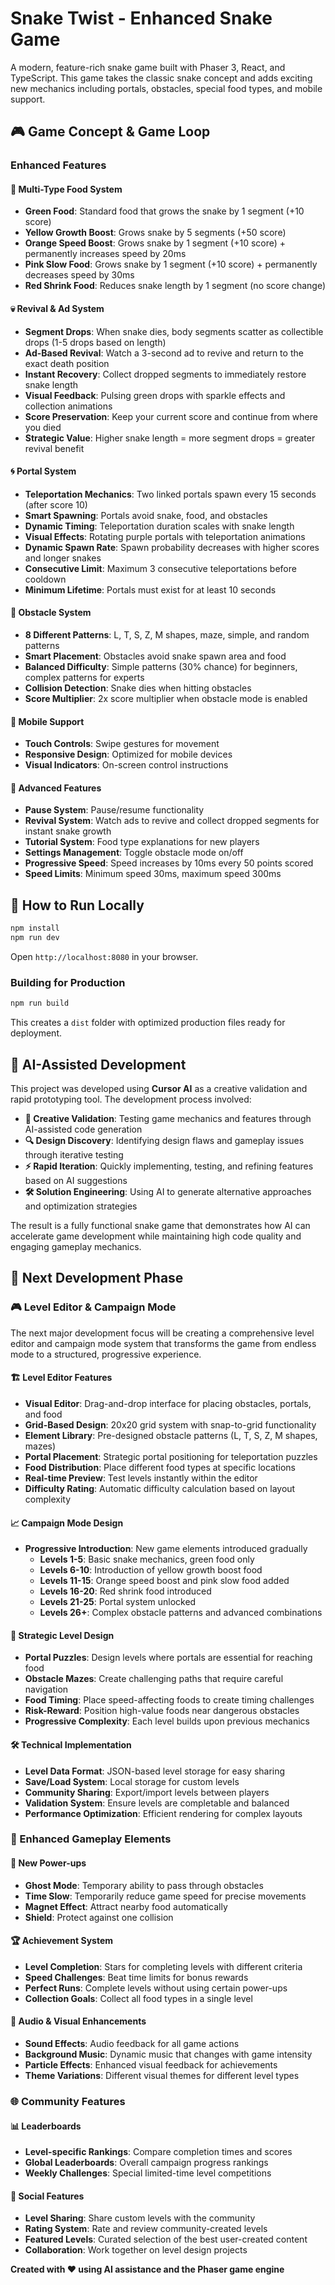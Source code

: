# Snake Twist - Enhanced Snake Game

A modern, feature-rich snake game built with Phaser 3, React, and TypeScript. This game takes the classic snake concept and adds exciting new mechanics including portals, obstacles, special food types, and mobile support.
 
## 🎮 Game Concept & Game Loop

### Enhanced Features

#### 🍎 Multi-Type Food System
- **Green Food**: Standard food that grows the snake by 1 segment (+10 score)
- **Yellow Growth Boost**: Grows snake by 5 segments (+50 score)
- **Orange Speed Boost**: Grows snake by 1 segment (+10 score) + permanently increases speed by 20ms
- **Pink Slow Food**: Grows snake by 1 segment (+10 score) + permanently decreases speed by 30ms
- **Red Shrink Food**: Reduces snake length by 1 segment (no score change)

#### 💀 Revival & Ad System
- **Segment Drops**: When snake dies, body segments scatter as collectible drops (1-5 drops based on length)
- **Ad-Based Revival**: Watch a 3-second ad to revive and return to the exact death position
- **Instant Recovery**: Collect dropped segments to immediately restore snake length
- **Visual Feedback**: Pulsing green drops with sparkle effects and collection animations
- **Score Preservation**: Keep your current score and continue from where you died
- **Strategic Value**: Higher snake length = more segment drops = greater revival benefit

#### 🌀 Portal System
- **Teleportation Mechanics**: Two linked portals spawn every 15 seconds (after score 10)
- **Smart Spawning**: Portals avoid snake, food, and obstacles
- **Dynamic Timing**: Teleportation duration scales with snake length
- **Visual Effects**: Rotating purple portals with teleportation animations
- **Dynamic Spawn Rate**: Spawn probability decreases with higher scores and longer snakes
- **Consecutive Limit**: Maximum 3 consecutive teleportations before cooldown
- **Minimum Lifetime**: Portals must exist for at least 10 seconds

#### 🧱 Obstacle System
- **8 Different Patterns**: L, T, S, Z, M shapes, maze, simple, and random patterns
- **Smart Placement**: Obstacles avoid snake spawn area and food
- **Balanced Difficulty**: Simple patterns (30% chance) for beginners, complex patterns for experts
- **Collision Detection**: Snake dies when hitting obstacles
- **Score Multiplier**: 2x score multiplier when obstacle mode is enabled

#### 📱 Mobile Support
- **Touch Controls**: Swipe gestures for movement
- **Responsive Design**: Optimized for mobile devices
- **Visual Indicators**: On-screen control instructions

#### 🎯 Advanced Features
- **Pause System**: Pause/resume functionality
- **Revival System**: Watch ads to revive and collect dropped segments for instant snake growth
- **Tutorial System**: Food type explanations for new players
- **Settings Management**: Toggle obstacle mode on/off
- **Progressive Speed**: Speed increases by 10ms every 50 points scored
- **Speed Limits**: Minimum speed 30ms, maximum speed 300ms


## 🚀 How to Run Locally

```bash
npm install
npm run dev
```

Open `http://localhost:8080` in your browser.

### Building for Production

```bash
npm run build
```

This creates a `dist` folder with optimized production files ready for deployment.

## 🤖 AI-Assisted Development

This project was developed using **Cursor AI** as a creative validation and rapid prototyping tool. The development process involved:

- **🎯 Creative Validation**: Testing game mechanics and features through AI-assisted code generation
- **🔍 Design Discovery**: Identifying design flaws and gameplay issues through iterative testing
- **⚡ Rapid Iteration**: Quickly implementing, testing, and refining features based on AI suggestions
- **🛠️ Solution Engineering**: Using AI to generate alternative approaches and optimization strategies

The result is a fully functional snake game that demonstrates how AI can accelerate game development while maintaining high code quality and engaging gameplay mechanics.

## 🎯 Next Development Phase

### 🎮 Level Editor & Campaign Mode
The next major development focus will be creating a comprehensive level editor and campaign mode system that transforms the game from endless mode to a structured, progressive experience.

#### 🏗️ Level Editor Features
- **Visual Editor**: Drag-and-drop interface for placing obstacles, portals, and food
- **Grid-Based Design**: 20x20 grid system with snap-to-grid functionality
- **Element Library**: Pre-designed obstacle patterns (L, T, S, Z, M shapes, mazes)
- **Portal Placement**: Strategic portal positioning for teleportation puzzles
- **Food Distribution**: Place different food types at specific locations
- **Real-time Preview**: Test levels instantly within the editor
- **Difficulty Rating**: Automatic difficulty calculation based on layout complexity

#### 📈 Campaign Mode Design
- **Progressive Introduction**: New game elements introduced gradually
  - **Levels 1-5**: Basic snake mechanics, green food only
  - **Levels 6-10**: Introduction of yellow growth boost food
  - **Levels 11-15**: Orange speed boost and pink slow food added
  - **Levels 16-20**: Red shrink food introduced
  - **Levels 21-25**: Portal system unlocked
  - **Levels 26+**: Complex obstacle patterns and advanced combinations

#### 🎯 Strategic Level Design
- **Portal Puzzles**: Design levels where portals are essential for reaching food
- **Obstacle Mazes**: Create challenging paths that require careful navigation
- **Food Timing**: Place speed-affecting foods to create timing challenges
- **Risk-Reward**: Position high-value foods near dangerous obstacles
- **Progressive Complexity**: Each level builds upon previous mechanics

#### 🛠️ Technical Implementation
- **Level Data Format**: JSON-based level storage for easy sharing
- **Save/Load System**: Local storage for custom levels
- **Community Sharing**: Export/import levels between players
- **Validation System**: Ensure levels are completable and balanced
- **Performance Optimization**: Efficient rendering for complex layouts

### 🎨 Enhanced Gameplay Elements

#### 🚀 New Power-ups
- **Ghost Mode**: Temporary ability to pass through obstacles
- **Time Slow**: Temporarily reduce game speed for precise movements
- **Magnet Effect**: Attract nearby food automatically
- **Shield**: Protect against one collision

#### 🏆 Achievement System
- **Level Completion**: Stars for completing levels with different criteria
- **Speed Challenges**: Beat time limits for bonus rewards
- **Perfect Runs**: Complete levels without using certain power-ups
- **Collection Goals**: Collect all food types in a single level

#### 🎵 Audio & Visual Enhancements
- **Sound Effects**: Audio feedback for all game actions
- **Background Music**: Dynamic music that changes with game intensity
- **Particle Effects**: Enhanced visual feedback for achievements
- **Theme Variations**: Different visual themes for different level types

### 🌐 Community Features

#### 📊 Leaderboards
- **Level-specific Rankings**: Compare completion times and scores
- **Global Leaderboards**: Overall campaign progress rankings
- **Weekly Challenges**: Special limited-time level competitions

#### 🤝 Social Features
- **Level Sharing**: Share custom levels with the community
- **Rating System**: Rate and review community-created levels
- **Featured Levels**: Curated selection of the best user-created content
- **Collaboration**: Work together on level design projects
 

**Created with ❤️ using AI assistance and the Phaser game engine**

